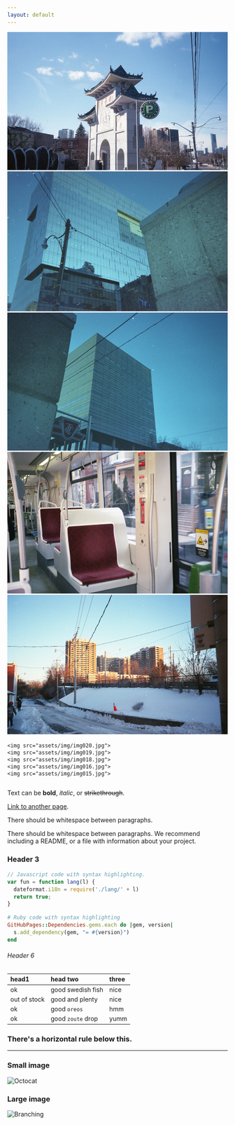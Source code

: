 ```yaml
---
layout: default
---
```


<div class="row">
  <div class="column">
    <img src="assets/img/img003.jpg">
    <img src="assets/img/img005.jpg">
    <img src="assets/img/img006.jpg">
    <img src="assets/img/img007.jpg">
    <img src="assets/img/img012.jpg">
  
    <img src="assets/img/img020.jpg">
    <img src="assets/img/img019.jpg">
    <img src="assets/img/img018.jpg">
    <img src="assets/img/img016.jpg">
    <img src="assets/img/img015.jpg">
  </div>

</div>


Text can be **bold**, _italic_, or ~~strikethrough~~.

[Link to another page](./another-page.html).

There should be whitespace between paragraphs.

There should be whitespace between paragraphs. We recommend including a README, or a file with information about your project.


### Header 3

```js
// Javascript code with syntax highlighting.
var fun = function lang(l) {
  dateformat.i18n = require('./lang/' + l)
  return true;
}
```

```ruby
# Ruby code with syntax highlighting
GitHubPages::Dependencies.gems.each do |gem, version|
  s.add_dependency(gem, "= #{version}")
end
```


###### Header 6

| head1        | head two          | three |
|:-------------|:------------------|:------|
| ok           | good swedish fish | nice  |
| out of stock | good and plenty   | nice  |
| ok           | good `oreos`      | hmm   |
| ok           | good `zoute` drop | yumm  |

### There's a horizontal rule below this.

* * *


### Small image

![Octocat](https://github.githubassets.com/images/icons/emoji/octocat.png)

### Large image

![Branching](https://guides.github.com/activities/hello-world/branching.png)
